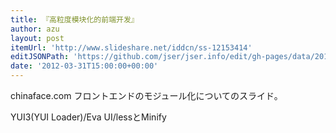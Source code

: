 ```yaml
---
title: 『高粒度模块化的前端开发』
author: azu
layout: post
itemUrl: 'http://www.slideshare.net/iddcn/ss-12153414'
editJSONPath: 'https://github.com/jser/jser.info/edit/gh-pages/data/2012/03/index.json'
date: '2012-03-31T15:00:00+00:00'
---
```

chinaface.com フロントエンドのモジュール化についてのスライド。

YUI3(YUI Loader)/Eva UI/lessとMinify
